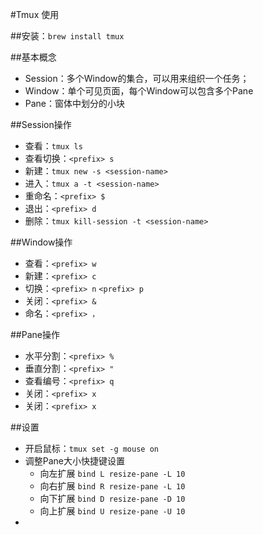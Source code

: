 #Tmux 使用

##安装：`brew install tmux`

##基本概念
+ Session：多个Window的集合，可以用来组织一个任务；
+ Window：单个可见页面，每个Window可以包含多个Pane
+ Pane：窗体中划分的小块

##Session操作
+ 查看：`tmux ls`
+ 查看切换：`<prefix> s`
+ 新建：`tmux new -s <session-name>`
+ 进入：`tmux a -t <session-name>`
+ 重命名：`<prefix> $`
+ 退出：`<prefix> d`
+ 删除：`tmux kill-session -t <session-name>`


##Window操作
+ 查看：`<prefix> w`
+ 新建：`<prefix> c`
+ 切换：`<prefix> n` `<prefix> p`
+ 关闭：`<prefix> &`
+ 命名：`<prefix> ，`


##Pane操作
+ 水平分割：`<prefix> %`
+ 垂直分割：`<prefix> "`
+ 查看编号：`<prefix> q`
+ 关闭：`<prefix> x`
+ 关闭：`<prefix> x`

##设置
+ 开启鼠标：`tmux set -g mouse on`
+ 调整Pane大小快捷键设置
    * 向左扩展 `bind L resize-pane -L 10`
    * 向右扩展 `bind R resize-pane -L 10`
    * 向下扩展 `bind D resize-pane -D 10`
    * 向上扩展 `bind U resize-pane -U 10`
+ 
